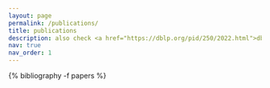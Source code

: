```yaml
---
layout: page
permalink: /publications/
title: publications
description: also check <a href="https://dblp.org/pid/250/2022.html">dblp</a> or <a href="https://scholar.google.com/citations?user=Od8JUw4AAAAJ">Google Scholar</a> for a more up-to-date list of publications.
nav: true
nav_order: 1
---
```


<!-- _pages/publications.md -->
<div class="publications">

{% bibliography -f papers %}

</div>
